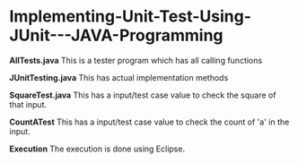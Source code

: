 # Implementing-Unit-Test-Using-JUnit---JAVA-Programming

**AllTests.java**
This is a tester program which has all calling functions

**JUnitTesting.java**
This has actual implementation methods

**SquareTest.java**
This has a input/test case value to check the square of that input.

**CountATest**
This has a input/test case value to check the count of 'a' in the input.

**Execution**
The execution is done using Eclipse.
